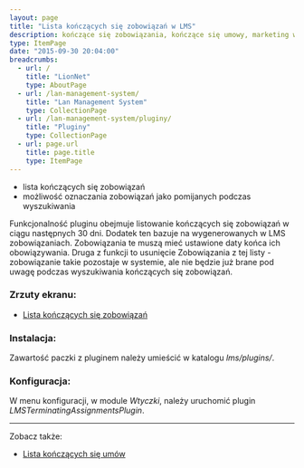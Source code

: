 ```yaml
---
layout: page
title: "Lista kończących się zobowiązań w LMS"
description: kończące się zobowiązania, kończące się umowy, marketing w lms, pluginy dla lms
type: ItemPage
date: "2015-09-30 20:04:00"
breadcrumbs:
  - url: /
    title: "LionNet"
    type: AboutPage
  - url: /lan-management-system/
    title: "Lan Management System"
    type: CollectionPage
  - url: /lan-management-system/pluginy/
    title: "Pluginy"
    type: CollectionPage
  - url: page.url
    title: page.title
    type: ItemPage
---
```


 * lista kończących się zobowiązań
 * możliwość oznaczania zobowiązań jako pomijanych podczas wyszukiwania

Funkcjonalność pluginu obejmuje listowanie kończących się zobowiązań w ciągu następnych 
30 dni. Dodatek ten bazuje na wygenerowanych w LMS zobowiązaniach. Zobowiązania te muszą mieć 
ustawione daty końca ich obowiązywania. Druga z funkcji to usunięcie Zobowiązania z tej 
listy - zobowiązanie takie pozostaje w systemie, ale nie będzie już brane pod uwagę 
podczas wyszukiwania kończących się zobowiązań.

### Zrzuty ekranu:

 * [Lista kończących się zobowiązań](/assets/img/pluginy/konczace_sie_zobowiazania.png)

### Instalacja:

Zawartość paczki z pluginem należy umieścić w katalogu *lms/plugins/*.

### Konfiguracja:

W menu konfiguracji, w module *Wtyczki*, należy uruchomić plugin 
*LMSTerminatingAssignmentsPlugin*.

* * *

Zobacz także:

 * [Lista kończących się umów](/lan-management-system/pluginy/konczace-sie-umowy)
